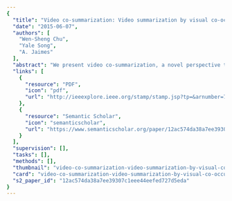 ```yaml
---
{
  "title": "Video co-summarization: Video summarization by visual co-occurrence",
  "date": "2015-06-07",
  "authors": [
    "Wen-Sheng Chu",
    "Yale Song",
    "A. Jaimes"
  ],
  "abstract": "We present video co-summarization, a novel perspective to video summarization that exploits visual co-occurrence across multiple videos. Motivated by the observation that important visual concepts tend to appear repeatedly across videos of the same topic, we propose to summarize a video by finding shots that co-occur most frequently across videos collected using a topic keyword. The main technical challenge is dealing with the sparsity of co-occurring patterns, out of hundreds to possibly thousands of irrelevant shots in videos being considered. To deal with this challenge, we developed a Maximal Biclique Finding (MBF) algorithm that is optimized to find sparsely co-occurring patterns, discarding less co-occurring patterns even if they are dominant in one video. Our algorithm is parallelizable with closed-form updates, thus can easily scale up to handle a large number of videos simultaneously. We demonstrate the effectiveness of our approach on motion capture and self-compiled YouTube datasets. Our results suggest that summaries generated by visual co-occurrence tend to match more closely with human generated summaries, when compared to several popular unsupervised techniques.",
  "links": [
    {
      "resource": "PDF",
      "icon": "pdf",
      "url": "http://ieeexplore.ieee.org/stamp/stamp.jsp?tp=&arnumber=7298981"
    },
    {
      "resource": "Semantic Scholar",
      "icon": "semanticscholar",
      "url": "https://www.semanticscholar.org/paper/12ac574da38a7ee39307c1eee44eefed727d5eda"
    }
  ],
  "supervision": [],
  "tasks": [],
  "methods": [],
  "thumbnail": "video-co-summarization-video-summarization-by-visual-co-occurrence-thumb.jpg",
  "card": "video-co-summarization-video-summarization-by-visual-co-occurrence-card.jpg",
  "s2_paper_id": "12ac574da38a7ee39307c1eee44eefed727d5eda"
}
---
```



